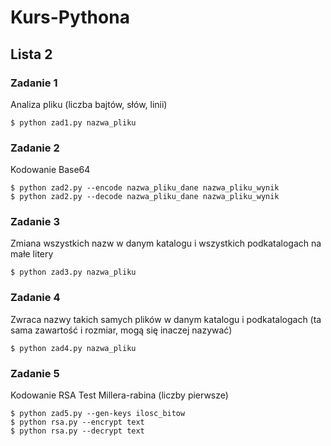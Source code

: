 # Kurs-Pythona
## Lista 2

### Zadanie 1
Analiza pliku
(liczba bajtów, słów, linii)

```Shell
$ python zad1.py nazwa_pliku
```

### Zadanie 2
Kodowanie Base64

```Shell
$ python zad2.py --encode nazwa_pliku_dane nazwa_pliku_wynik
$ python zad2.py --decode nazwa_pliku_dane nazwa_pliku_wynik
```

### Zadanie 3
Zmiana wszystkich nazw w danym katalogu i wszystkich podkatalogach na małe litery

```Shell
$ python zad3.py nazwa_pliku
```

### Zadanie 4
Zwraca nazwy takich samych plików w danym katalogu i podkatalogach
(ta sama zawartość i rozmiar, mogą się inaczej nazywać)

```Shell
$ python zad4.py nazwa_pliku
```

### Zadanie 5
Kodowanie RSA
Test Millera-rabina (liczby pierwsze)

```Shell
$ python zad5.py --gen-keys ilosc_bitow
$ python rsa.py --encrypt text
$ python rsa.py --decrypt text
```
